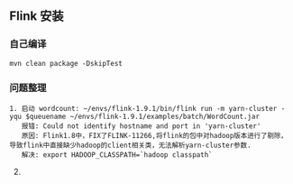 ## Flink 安装
### 自己编译  
    mvn clean package -DskipTest
### 问题整理
    1. 启动 wordcount: ~/envs/flink-1.9.1/bin/flink run -m yarn-cluster -yqu $queuename ~/envs/flink-1.9.1/examples/batch/WordCount.jar  
       报错: Could not identify hostname and port in 'yarn-cluster'
       原因: Flink1.8中，FIX了FLINK-11266,将flink的包中对hadoop版本进行了剔除，导致flink中直接缺少hadoop的client相关类，无法解析yarn-cluster参数.  
       解决: export HADOOP_CLASSPATH=`hadoop classpath`
2.